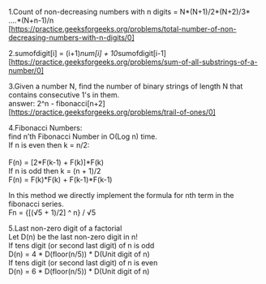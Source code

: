 1.Count of non-decreasing numbers with n digits = N*(N+1)/2*(N+2)/3* ....*(N+n-1)/n <br>
[https://practice.geeksforgeeks.org/problems/total-number-of-non-decreasing-numbers-with-n-digits/0]

2.sumofdigit[i]  =  (i+1)*num[i] + 10*sumofdigit[i-1]<br>
[https://practice.geeksforgeeks.org/problems/sum-of-all-substrings-of-a-number/0]

3.Given a number N, find the number of binary strings of length N that contains consecutive 1's in them.<br>
answer: 2^n - fibonacci[n+2]<br>
[https://practice.geeksforgeeks.org/problems/trail-of-ones/0]<br>

4.Fibonacci Numbers:<br>
 find n’th Fibonacci Number in O(Log n) time.<br>
If n is even then k = n/2:<br>  
F(n) = [2*F(k-1) + F(k)]*F(k)<br>
If n is odd then k = (n + 1)/2<br>
F(n) = F(k)*F(k) + F(k-1)*F(k-1)<br>

In this method we directly implement the formula for nth term in the fibonacci series.<br>
Fn = {[(√5 + 1)/2] ^ n} / √5<br>

5.Last non-zero digit of a factorial<br>
Let D(n) be the last non-zero digit in n!<br>
If tens digit (or second last digit) of n is odd<br>
    D(n) = 4 * D(floor(n/5)) * D(Unit digit of n) <br>
If tens digit (or second last digit) of n is even<br>
    D(n) = 6 * D(floor(n/5)) * D(Unit digit of n)<br>
